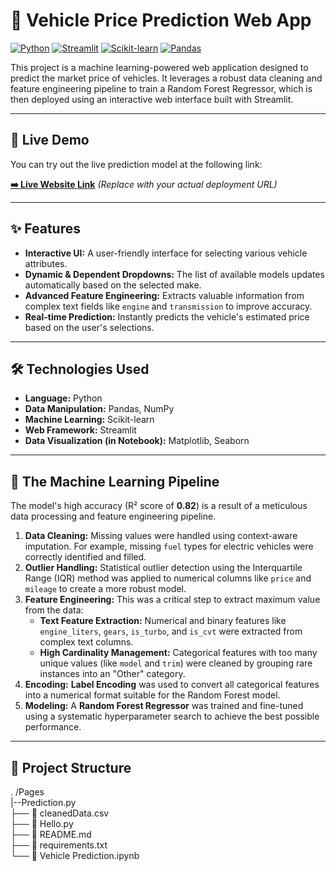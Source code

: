 # 🚗 Vehicle Price Prediction Web App

[![Python](https://img.shields.io/badge/Python-3.11+-blue?style=for-the-badge&logo=python)](https://www.python.org/)
[![Streamlit](https://img.shields.io/badge/Streamlit-1.35-red?style=for-the-badge&logo=streamlit)](https://streamlit.io/)
[![Scikit-learn](https://img.shields.io/badge/Scikit--learn-1.4-orange?style=for-the-badge&logo=scikit-learn)](https://scikit-learn.org/)
[![Pandas](https://img.shields.io/badge/Pandas-2.2-purple?style=for-the-badge&logo=pandas)](https://pandas.pydata.org/)

This project is a machine learning-powered web application designed to predict the market price of vehicles. It leverages a robust data cleaning and feature engineering pipeline to train a Random Forest Regressor, which is then deployed using an interactive web interface built with Streamlit.

---
## 🚀 Live Demo

You can try out the live prediction model at the following link:

**[➡️ Live Website Link](https://your-streamlit-app-url.com)** *(Replace with your actual deployment URL)*

---
## ✨ Features

* **Interactive UI:** A user-friendly interface for selecting various vehicle attributes.
* **Dynamic & Dependent Dropdowns:** The list of available models updates automatically based on the selected make.
* **Advanced Feature Engineering:** Extracts valuable information from complex text fields like `engine` and `transmission` to improve accuracy.
* **Real-time Prediction:** Instantly predicts the vehicle's estimated price based on the user's selections.

---
## 🛠️ Technologies Used

* **Language:** Python
* **Data Manipulation:** Pandas, NumPy
* **Machine Learning:** Scikit-learn
* **Web Framework:** Streamlit
* **Data Visualization (in Notebook):** Matplotlib, Seaborn

---
## 🧠 The Machine Learning Pipeline

The model's high accuracy (R² score of **0.82**) is a result of a meticulous data processing and feature engineering pipeline.

1.  **Data Cleaning:** Missing values were handled using context-aware imputation. For example, missing `fuel` types for electric vehicles were correctly identified and filled.
2.  **Outlier Handling:** Statistical outlier detection using the Interquartile Range (IQR) method was applied to numerical columns like `price` and `mileage` to create a more robust model.
3.  **Feature Engineering:** This was a critical step to extract maximum value from the data:
    * **Text Feature Extraction:** Numerical and binary features like `engine_liters`, `gears`, `is_turbo`, and `is_cvt` were extracted from complex text columns.
    * **High Cardinality Management:** Categorical features with too many unique values (like `model` and `trim`) were cleaned by grouping rare instances into an "Other" category.
4.  **Encoding:** **Label Encoding** was used to convert all categorical features into a numerical format suitable for the Random Forest model.
5.  **Modeling:** A **Random Forest Regressor** was trained and fine-tuned using a systematic hyperparameter search to achieve the best possible performance.

---
## 📂 Project Structure
.
/Pages <br>
  |--Prediction.py<br>
├── 📄 cleanedData.csv<br>
├── 📄 Hello.py<br>
├── 📄 README.md<br>
├── 📄 requirements.txt<br>
└── 📓 Vehicle Prediction.ipynb<br>
